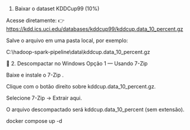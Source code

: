 1. Baixar o dataset KDDCup99 (10%)

Acesse diretamente:
👉 https://kdd.ics.uci.edu/databases/kddcup99/kddcup.data_10_percent.gz

Salve o arquivo em uma pasta local, por exemplo:

C:\hadoop-spark-pipeline\data\kddcup.data_10_percent.gz

🧩 2. Descompactar no Windows
Opção 1 — Usando 7-Zip

Baixe e instale o 7-Zip
.

Clique com o botão direito sobre kddcup.data_10_percent.gz.

Selecione 7-Zip → Extrair aqui.

O arquivo descompactado será kddcup.data_10_percent (sem extensão).



docker compose up -d


